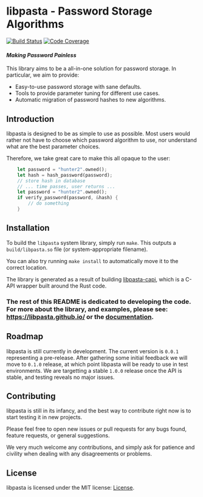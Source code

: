 libpasta - Password Storage Algorithms
===================================

[![Build Status][build_badge]][build_status]
[![Code Coverage][coverage_badge]][coverage_report]

#### _Making Password Painless_

This library aims to be a all-in-one solution for password storage. In
particular, we aim to provide:

 - Easy-to-use password storage with sane defaults.
 - Tools to provide parameter tuning for different use cases.
 - Automatic migration of password hashes to new algorithms.


## Introduction

libpasta is designed to be as simple to use as possible. Most users would rather
not have to choose which password algorithm to use, nor understand what 
are the best parameter choices. 

Therefore, we take great care to make this all opaque to the user:

```rust
    let password = "hunter2".owned();
    let hash = hash_password(password);
    // store hash in database
    // ... time passes, user returns ...
    let password = "hunter2".owned();
    if verify_password(password, &hash) {
        // do something
    }
```

## Installation

To build the `libpasta` system library, simply run `make`. This outputs
a `build/libpasta.so` file (or system-appropriate filename).

You can also try running `make install` to automatically move it to the correct
location.

The library is generated as a result of building [libpasta-capi](libpasta-capi/),
which is a C-API wrapper built around the Rust code.

### The rest of this README is dedicated to developing the code. For more about the library, and examples, please see: https://libpasta.github.io/ or the [documentation](https://docs.rs/libpasta/).

## Roadmap

libpasta is still currently in development. The current version is `0.0.1`
representing a pre-release. After gathering some initial feedback we will
move to `0.1.0` release, at which point libpasta will be ready to use in 
test environments. We are targetting a stable `1.0.0` release once the API
is stable, and testing reveals no major issues.

## Contributing

libpasta is still in its infancy, and the best way to contribute right now is
to start testing it in new projects.

Please feel free to open new issues or pull requests for any bugs found, feature
requests, or general suggestions.

We very much welcome any contributions, and simply ask for patience and civility
when dealing with any disagreements or problems.

## License

libpasta is licensed under the MIT license: [License](license).


[build_badge]: https://travis-ci.org/libpasta/libpasta.svg?branch=master
[build_status]: https://travis-ci.org/libpasta/libpasta
[coverage_badge]: https://codecov.io/gh/libpasta/libpasta/graph/badge.svg
[coverage_report]: https://codecov.io/gh/libpasta/libpasta/
[documentation]: https://libpasta.github.io/doc/libpasta/
[license]: LICENSE.md
